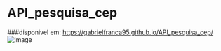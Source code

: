 # API_pesquisa_cep
###disponivel em: https://gabrielfranca95.github.io/API_pesquisa_cep/
![image](https://user-images.githubusercontent.com/57453192/159144384-5ec734ae-a66a-42b4-9d0e-91ba917a05bd.png)

